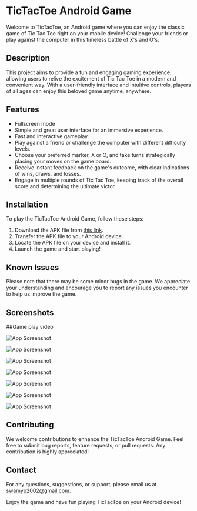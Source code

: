 
# TicTacToe Android Game

Welcome to TicTacToe, an Android game where you can enjoy the classic game of Tic Tac Toe right on your mobile device! Challenge your friends or play against the computer in this timeless battle of X's and O's.
## Description
This project aims to provide a fun and engaging gaming experience, allowing users to relive the excitement of Tic Tac Toe in a modern and convenient way. With a user-friendly interface and intuitive controls, players of all ages can enjoy this beloved game anytime, anywhere.




## Features
- Fullscreen mode
- Simple and great user interface for an immersive experience.
- Fast and interactive gameplay.
- Play against a friend or challenge the computer with different difficulty levels.
- Choose your preferred marker, X or O, and take turns strategically placing your moves on the game board.
- Receive instant feedback on the game's outcome, with clear indications of wins, draws, and losses.
- Engage in multiple rounds of Tic Tac Toe, keeping track of the overall score and determining the ultimate victor.


## Installation

To play the TicTacToe Android Game, follow these steps:
1. Download the APK file from [this link](https://github.com/swamy3697/for-ReadMe-Files/blob/main/TicTacToe%20files/tictactoe.apk).
2. Transfer the APK file to your Android device.
3. Locate the APK file on your device and install it.
4. Launch the game and start playing!
## Known Issues

Please note that there may be some minor bugs in the game. We appreciate your understanding and encourage you to report any issues you encounter to help us improve the game.

## Screenshots

##Game play video

![App Screenshot](https://github.com/swamy3697/for-ReadMe-Files/blob/main/gameplay.gif)



![App Screenshot](https://github.com/swamy3697/TitTacToe-Android-App/blob/master/ic_launcherpng.png)


![App Screenshot](https://github.com/swamy3697/for-ReadMe-Files/blob/main/TicTacToe%20files/titacToe-1.jpg)



![App Screenshot](https://github.com/swamy3697/for-ReadMe-Files/blob/main/TicTacToe%20files/enterNames.jpg)

![App Screenshot](https://github.com/swamy3697/for-ReadMe-Files/blob/main/TicTacToe%20files/gameBord.jpg)

![App Screenshot](https://github.com/swamy3697/for-ReadMe-Files/blob/main/TicTacToe%20files/titTacToe.jpg)

![App Screenshot](https://github.com/swamy3697/for-ReadMe-Files/blob/main/TicTacToe%20files/DrawImagejpg.jpg)





## Contributing
We welcome contributions to enhance the TicTacToe Android Game. Feel free to submit bug reports, feature requests, or pull requests. Any contribution is highly appreciated!
## Contact
For any questions, suggestions, or support, please email us at swamyp2002@gmail.com.

Enjoy the game and have fun playing TicTacToe on your Android device!
